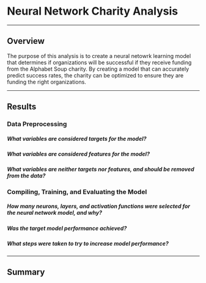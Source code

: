 # Neural Network Charity Analysis
---

## Overview
The purpose of this analysis is to create a neural netowrk learning model that determines if organizations will be successful if they receive funding from the Alphabet Soup charity. By creating a model that can accurately predict success rates, the charity can be optimized to ensure they are funding the right organizations.

---

## Results

### Data Preprocessing
##### What variables are considered targets for the model?

##### What variables are considered features for the model?

##### What variables are neither targets nor features, and should be removed from the data?


### Compiling, Training, and Evaluating the Model
##### How many neurons, layers, and activation functions were selected for the neural network model, and why?

##### Was the target model performance achieved?

##### What steps were taken to try to increase model performance?

---

## Summary
